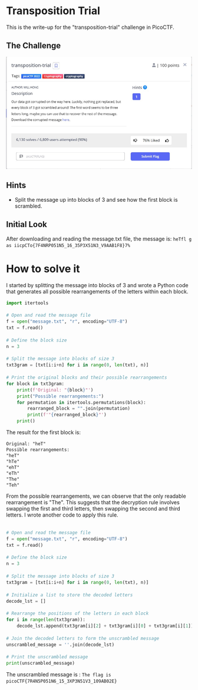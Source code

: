 # Transposition Trial

This is the write-up for the "transposition-trial" challenge in PicoCTF.

## The Challenge
![Challenge Image](images/challenge.jpg)

## Hints
- Split the message up into blocks of 3 and see how the first block is scrambled.

## Initial Look
After downloading and reading the message.txt file, the message is:
`heTfl g as iicpCTo{7F4NRP051N5_16_35P3X51N3_V9AAB1F8}7% `

# How to solve it

I started by splitting the message into blocks of 3 and wrote a Python code that generates all possible rearrangements of the letters within each block.

```python
import itertools

# Open and read the message file
f = open("message.txt", "r", encoding="UTF-8")
txt = f.read()

# Define the block size
n = 3

# Split the message into blocks of size 3
txt3gram = [txt[i:i+n] for i in range(0, len(txt), n)]

# Print the original blocks and their possible rearrangements
for block in txt3gram:
    print(f'Original: "{block}"')
    print("Possible rearrangements:")
    for permutation in itertools.permutations(block):
        rearranged_block = "".join(permutation)
        print(f'"{rearranged_block}"')
    print()


```
The result for the first block is:
```
Original: "heT"
Possible rearrangements:
"heT"
"hTe"
"ehT"
"eTh"
"The"
"Teh"
```
From the possible rearrangements, we can observe that the only readable rearrangement is "The". This suggests that the decryption rule involves swapping the first and third letters, then swapping the second and third letters. I wrote another code to apply this rule.

```python

# Open and read the message file
f = open("message.txt", "r", encoding="UTF-8")
txt = f.read()

# Define the block size
n = 3

# Split the message into blocks of size 3
txt3gram = [txt[i:i+n] for i in range(0, len(txt), n)]

# Initialize a list to store the decoded letters
decode_lst = []

# Rearrange the positions of the letters in each block
for i in range(len(txt3gram)):
    decode_lst.append(txt3gram[i][2] + txt3gram[i][0] + txt3gram[i][1])

# Join the decoded letters to form the unscrambled message
unscrambled_message = ''.join(decode_lst)

# Print the unscrambled message
print(unscrambled_message)

```

The unscrambled message is : `The flag is picoCTF{7R4N5P051N6_15_3XP3N51V3_109AB02E}`
